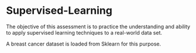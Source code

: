 # Supervised-Learning

The objective of this assessment is to practice the understanding and ability to apply supervised learning techniques to a real-world data set.

A breast cancer dataset is loaded from Sklearn for this purpose. 
